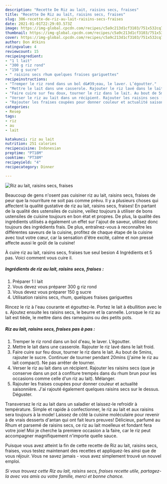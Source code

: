 ```yaml
---
description: "Recette De Riz au lait, raisins secs, fraises"
title: "Recette De Riz au lait, raisins secs, fraises"
slug: 306-recette-de-riz-au-lait-raisins-secs-fraises
date: 2021-01-01T22:29:03.573Z
image: https://img-global.cpcdn.com/recipes/c5a9c213d1cf3103/751x532cq70/riz-au-lait-raisins-secs-fraises-photo-principale-de-la-recette.jpg
thumbnail: https://img-global.cpcdn.com/recipes/c5a9c213d1cf3103/751x532cq70/riz-au-lait-raisins-secs-fraises-photo-principale-de-la-recette.jpg
cover: https://img-global.cpcdn.com/recipes/c5a9c213d1cf3103/751x532cq70/riz-au-lait-raisins-secs-fraises-photo-principale-de-la-recette.jpg
author: Don Atkins
ratingvalue: 4
reviewcount: 15
recipeingredient:
- "1 l lait"
- "300 g riz rond"
- "150 g sucre"
- " raisins secs rhum quelques fraises gariguettes"
recipeinstructions:
- "Tremper le riz rond dans un bol d&#39;eau, le laver. L’égoutter."
- "Mettre le lait dans une casserole. Rajouter le riz lavé dans le lait froid."
- "Faire cuire sur feu doux, tourner le riz dans le lait. Au bout de 5mins, rajouter le sucre. Continuer de tourner pendant 20mins (j&#39;aime le riz au lait compact). Ne pas arrêter de tourner."
- "Verser le riz au lait dans un récipient. Rajouter les raisins secs (que je conserve dans un pot à confiture trempés dans du rhum brun pour les occasions comme celle d&#39;un riz au lait). Mélanger."
- "Rajouter les fraises coupées pour donner couleur et actualité saisonnière. J&#39;ai rajouté également quelques raisins secs sur le dessus. Déguster."
categories:
- Resep
tags:
- riz
- au
- lait

katakunci: riz au lait 
nutrition: 251 calories
recipecuisine: Indonesian
preptime: "PT18M"
cooktime: "PT38M"
recipeyield: "4"
recipecategory: Dinner

---
```



![Riz au lait, raisins secs, fraises](https://img-global.cpcdn.com/recipes/c5a9c213d1cf3103/751x532cq70/riz-au-lait-raisins-secs-fraises-photo-principale-de-la-recette.jpg)

Beaucoup de gens n'osent pas cuisiner riz au lait, raisins secs, fraises de peur que la nourriture ne soit pas comme prévu. Il y a plusieurs choses qui affectent la qualité gustative de riz au lait, raisins secs, fraises! En partant de la qualité des ustensiles de cuisine, veillez toujours à utiliser de bons ustensiles de cuisine toujours en bon état et propres. De plus, la qualité des ingrédients utilisés a également un effet sur l'ajout de saveur, utilisez donc toujours des ingrédients frais. De plus, entraînez-vous à reconnaître les différentes saveurs de la cuisine, profitez de chaque étape de la cuisine avec tout votre cœur, car la sensation d'être excité, calme et non pressé affecte aussi le goût de la cuisine!

<!--inarticleads1-->

À cuire riz au lait, raisins secs, fraises tue seul besion 4 Ingrédients et 5 pas. Voici comment vous cuire il.

##### Ingrédients de riz au lait, raisins secs, fraises :

1. Préparer 1 l lait
1. Vous devez vous préparer 300 g riz rond
1. Vous devez vous préparer 150 g sucre
1. Utilisation  raisins secs, rhum, quelques fraises gariguettes


Rincez le riz à l&#39;eau courante et égouttez-le. Portez le lait à ébullition avec le s. Ajoutez ensuite les raisins secs, le beurre et la cannelle. Lorsque le riz au lait est tiède, le mettre dans des ramequins ou des petits pots. 

<!--inarticleads2-->

##### Riz au lait, raisins secs, fraises pas à pas :

1. Tremper le riz rond dans un bol d&#39;eau, le laver. L’égoutter.
1. Mettre le lait dans une casserole. Rajouter le riz lavé dans le lait froid.
1. Faire cuire sur feu doux, tourner le riz dans le lait. Au bout de 5mins, rajouter le sucre. Continuer de tourner pendant 20mins (j&#39;aime le riz au lait compact). Ne pas arrêter de tourner.
1. Verser le riz au lait dans un récipient. Rajouter les raisins secs (que je conserve dans un pot à confiture trempés dans du rhum brun pour les occasions comme celle d&#39;un riz au lait). Mélanger.
1. Rajouter les fraises coupées pour donner couleur et actualité saisonnière. J&#39;ai rajouté également quelques raisins secs sur le dessus. Déguster.


Transversez le riz au lait dans un saladier et laissez-le refroidir à température. Simple et rapide à confectionner, le riz au lait et aux raisins sera toujours à la mode! Laissez de côté la cuisine moléculaire pour revenir à de vrais desserts d&#39;antan qui ont fait leurs preuves! Délicieux, parfumé au Rhum et parsemé de raisins secs, ce riz au lait moelleux et fondant fera votre joie! Moi je cherche la premiere occasion a la faire, car le riz peut accompagner magnifiquement n&#39;importe quelle sauce. 

<!--inarticleads1-->

<p>
Puisque vous avez atteint la fin de cette recette de Riz au lait, raisins secs, fraises, vous testez maintenant des recettes et appliquez-les ainsi que de vous réjouir. Vous ne savez jamais - vous avez simplement trouvé un nouvel emploi.
</p>

<p>
<i>Si vous trouvez cette Riz au lait, raisins secs, fraises recette utile, partagez-la avec vos amis ou votre famille, merci et bonne chance.</i>
</p>
